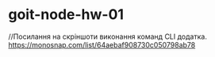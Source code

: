 # goit-node-hw-01

//Посилання на скріншоти виконання команд CLI додатка.
https://monosnap.com/list/64aebaf908730c050798ab78
